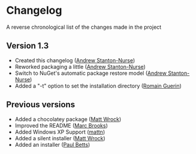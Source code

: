 # Changelog
A reverse chronological list of the changes made in the project

## Version 1.3
* Created this changelog ([Andrew Stanton-Nurse](http://twitter.com/anurse))
* Reworked packaging a little ([Andrew Stanton-Nurse](http://twitter.com/anurse))
* Switch to NuGet's automatic package restore model ([Andrew Stanton-Nurse](http://twitter.com/anurse))
* Added a "-t" option to set the installation directory ([Romain Guerin](https://twitter.com/pomeh))

## Previous versions
* Added a chocolatey package ([Matt Wrock](https://github.com/mwrock))
* Improved the README ([Marc Brooks](https://github.com/IDisposable))
* Added Windows XP Support ([mattn](https://github.com/mattn))
* Added a silent installer ([Matt Wrock](https://github.com/mwrock))
* Added an installer ([Paul Betts](http://paulbetts.org/))